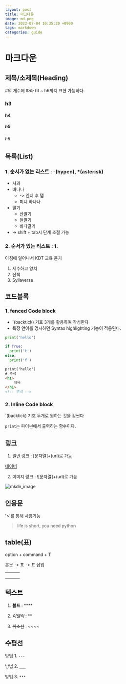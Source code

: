 ```yaml
---
layout: post
title: 마크다운
image: md.png
date: 2022-07-04 10:35:20 +0900
tags: markdown
categories: guide
---
```

# 마크다운



## 제목/소제목(Heading)

#의 개수에 따라 h1 ~ h6까지 표현 가능하다.

### h3

#### h4

##### h5

###### h6



## 목록(List)

### 1. 순서가 없는 리스트 : -(hypen), *(asterisk)

- 사과
- 바나나
  - -> 엔터 후 탭
  - 미니 바나나
- 딸기
  - 산딸기
  - 들딸기
  - 바다딸기
- -> shift + tab시 단계 조절 가능

### 2. 순서가 있는 리스트 : 1.

아침에 일어나서 KDT 교육 듣기

1. 세수하고 양치
2. 산책
3. Syllaverse



## 코드블록

### 1. fenced Code block

- `(backtick) 기호 3개를 활용하여 작성한다
- 특정 언어를 명시하면 Syntax highlighting 기능이 적용된다.

```python
print('hello')

if True:
  print('t')
else:
  print('f')
```

```html
print('hello')
# 주석
<h1>
	제목
</h1>
<!-- 주석 -->
```

### 2. Inline Code block

`(backtick) 기호 두개로 원하는 것을 감싼다

`print`는 파이썬에서 출력하는 함수이다.



## 링크

1. 일반 링크 : [문자열]+(url)로 가능

[네이버](www.naver.com)

2. 이미지 링크 : ![문자열]+(url)로 가능

![mkdn_image]({{site.baseurl}}/images/4.jpg)



## 인용문

'>'를 통해 사용가능

> life is short, you need python 



## table(표) 

option + command + T

본문 -> 표 -> 표 삽입 

|      |      |      |
| ---- | ---- | ---- |
|      |      |      |
|      |      |      |
|      |      |      |



## 텍스트

1. **볼드** : ****

2. *이텔릭* : **  

3. ~~취소선~~ : ~~~~

   

## 수평선

방법 1. `---`

방법 2. `___`

방법 3. `***`



